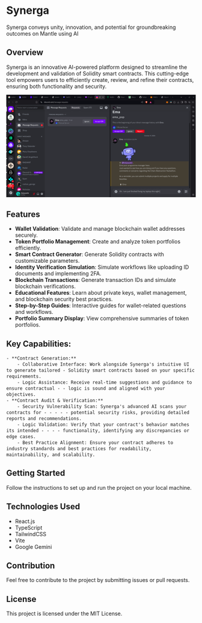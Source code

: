 # Synerga

 Synerga conveys unity, innovation, and potential for groundbreaking outcomes on Mantle using AI 

 ## Overview
 Synerga is an innovative AI-powered platform designed to streamline the development and validation of Solidity smart contracts. This cutting-edge tool empowers users to efficiently create, review, and refine their contracts, ensuring both functionality and security.

![Synerga](synerga.png)

## Features

- **Wallet Validation**: Validate and manage blockchain wallet addresses securely.
- **Token Portfolio Management**: Create and analyze token portfolios efficiently.
- **Smart Contract Generator**: Generate Solidity contracts with customizable parameters.
- **Identity Verification Simulation**: Simulate workflows like uploading ID documents and implementing 2FA.
- **Blockchain Transactions**: Generate transaction IDs and simulate blockchain verifications.
- **Educational Features**: Learn about private keys, wallet management, and blockchain security best practices.
- **Step-by-Step Guides**: Interactive guides for wallet-related questions and workflows.
- **Portfolio Summary Display**: View comprehensive summaries of token portfolios.

## Key Capabilities:
    - **Contract Generation:**
        - Collaborative Interface: Work alongside Synerga's intuitive UI to generate tailored - Solidity smart contracts based on your specific requirements.
        - Logic Assistance: Receive real-time suggestions and guidance to ensure contractual - - logic is sound and aligned with your objectives.
    - **Contract Audit & Verification:**
        - Security Vulnerability Scan: Synerga's advanced AI scans your contracts for - - - - - potential security risks, providing detailed reports and recommendations.
        - Logic Validation: Verify that your contract's behavior matches its intended - - - - functionality, identifying any discrepancies or edge cases.
        - Best Practice Alignment: Ensure your contract adheres to industry standards and best practices for readability, maintainability, and scalability.


## Getting Started

Follow the instructions to set up and run the project on your local machine.

## Technologies Used

- React.js
- TypeScript
- TailwindCSS
- Vite
- Google Gemini

## Contribution

Feel free to contribute to the project by submitting issues or pull requests.

## License

This project is licensed under the MIT License.

